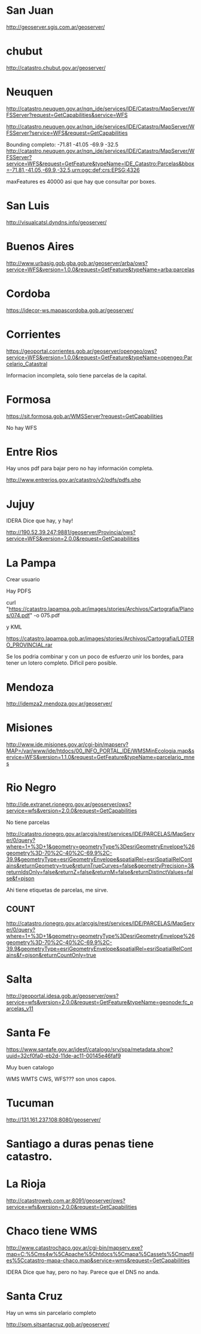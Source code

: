 
# San Juan

http://geoserver.sgis.com.ar/geoserver/

# chubut

http://catastro.chubut.gov.ar/geoserver/

# Neuquen

http://catastro.neuquen.gov.ar/nqn_ide/services/IDE/Catastro/MapServer/WFSServer?request=GetCapabilities&service=WFS

http://catastro.neuquen.gov.ar/nqn_ide/services/IDE/Catastro/MapServer/WFSServer?service=WFS&request=GetCapabilities

Bounding completo: -71.81 -41.05 -69.9 -32.5
http://catastro.neuquen.gov.ar/nqn_ide/services/IDE/Catastro/MapServer/WFSServer?service=WFS&request=GetFeature&typeName=IDE_Catastro:Parcelas&bbox=-71.81,-41.05,-69.9,-32.5,urn:ogc:def:crs:EPSG:4326

maxFeatures es 40000 asi que hay que consultar por boxes.

# San Luis

http://visualcatsl.dyndns.info/geoserver/

# Buenos Aires

http://www.urbasig.gob.gba.gob.ar/geoserver/arba/ows?service=WFS&version=1.0.0&request=GetFeature&typeName=arba:parcelas

# Cordoba

https://idecor-ws.mapascordoba.gob.ar/geoserver/

# Corrientes
https://geoportal.corrientes.gob.ar/geoserver/opengeo/ows?service=WFS&version=1.0.0&request=GetFeature&typeName=opengeo:Parcelario_Catastral

Informacion incompleta, solo tiene parcelas de la capital.

# Formosa
https://sit.formosa.gob.ar/WMSServer?request=GetCapabilities

No hay WFS

# Entre Rios

Hay unos pdf para bajar pero no hay información completa.

http://www.entrerios.gov.ar/catastro/v2/pdfs/pdfs.php

# Jujuy 

IDERA Dice que hay, y hay!

http://190.52.39.247:9881/geoserver/Provincia/ows?service=WFS&version=2.0.0&request=GetCapabilities


# La Pampa

Crear usuario

Hay PDFS

curl "https://catastro.lapampa.gob.ar/images/stories/Archivos/Cartografia/Planos/074.pdf" -o 075.pdf

y KML

https://catastro.lapampa.gob.ar/images/stories/Archivos/Cartografia/LOTERO_PROVINCIAL.rar

Se los podria combinar y con un poco de esfuerzo unir los bordes, para tener un lotero completo. Dificil pero posible.

# Mendoza

http://idemza2.mendoza.gov.ar/geoserver/

# Misiones

http://www.ide.misiones.gov.ar/cgi-bin/mapserv?MAP=/var/www/ide/htdocs/00_INFO_PORTAL_IDE/WMSMinEcologia.map&service=WFS&version=1.1.0&request=GetFeature&typeName=parcelario_mnes

# Rio Negro

http://ide.extranet.rionegro.gov.ar/geoserver/ows?service=wfs&version=2.0.0&request=GetCapabilities

No tiene parcelas

http://catastro.rionegro.gov.ar/arcgis/rest/services/IDE/PARCELAS/MapServer/0/query?where=1+%3D+1&geometry=geometryType%3DesriGeometryEnvelope%26geometry%3D-70%2C-40%2C-69.9%2C-39.9&geometryType=esriGeometryEnvelope&spatialRel=esriSpatialRelContains&returnGeometry=true&returnTrueCurves=false&geometryPrecision=3&returnIdsOnly=false&returnZ=false&returnM=false&returnDistinctValues=false&f=pjson

Ahi tiene etiquetas de parcelas, me sirve.

## COUNT

http://catastro.rionegro.gov.ar/arcgis/rest/services/IDE/PARCELAS/MapServer/0/query?where=1+%3D+1&geometry=geometryType%3DesriGeometryEnvelope%26geometry%3D-70%2C-40%2C-69.9%2C-39.9&geometryType=esriGeometryEnvelope&spatialRel=esriSpatialRelContains&f=pjson&returnCountOnly=true

# Salta

http://geoportal.idesa.gob.ar/geoserver/ows?service=wfs&version=2.0.0&request=GetFeature&typeName=geonode:fc_parcelas_v11

# Santa Fe

https://www.santafe.gov.ar/idesf/catalogo/srv/spa/metadata.show?uuid=32cf0fa0-eb2d-11de-ac11-00145e46faf9

Muy buen catalogo 

WMS WMTS CWS, WFS??? son unos capos.

# Tucuman

http://131.161.237.108:8080/geoserver/

# Santiago a duras penas tiene catastro.

# La Rioja

http://catastroweb.com.ar:8091/geoserver/ows?service=wfs&version=2.0.0&request=GetCapabilities

# Chaco tiene WMS

http://www.catastrochaco.gov.ar/cgi-bin/mapserv.exe?map=C:%5Cms4w%5CApache%5Chtdocs%5Cmapa%5Cassets%5Cmapfiles%5Ccatastro-mapa-chaco.map&service=wms&request=GetCapabilities

IDERA Dice que hay, pero no hay. Parece que el DNS no anda.

# Santa Cruz

Hay un wms sin parcelario completo 

http://spm.sitsantacruz.gob.ar/geoserver/
